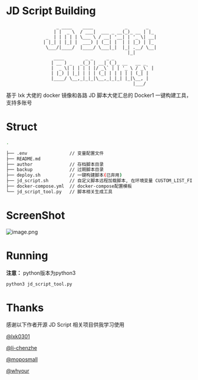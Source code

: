 # JD Script Building

                       _ ____    ____            _       _
                      | |  _ \  / ___|  ___ _ __(_)_ __ | |_
                   _  | | | | | \___ \ / __| '__| | '_ \| __|
                  | |_| | |_| |  ___) | (__| |  | | |_) | |_
                   \___/|____/  |____/ \___|_|  |_| .__/ \__|
                                                  |_|
                      ____        _ _     _ _
                     | __ ) _   _(_) | __| (_)_ __   __ _
                     |  _ \| | | | | |/ _\` | | '_ \ / _\` |
                     | |_) | |_| | | | (_| | | | | | (_| |
                     |____/ \__,_|_|_|\__,_|_|_| |_|\__, |
                                                    |___/

基于 lxk 大佬的 docker 镜像和各路 JD 脚本大佬汇总的 Docker1 一键构建工具，支持多账号

# Struct

```bash
.

├── .env                // 变量配置文件
├── README.md
├── author              // 存档脚本目录
├── backup              // 过期脚本目录
├── deploy.sh           // 一键构建脚本(已弃用)
├── jd_script.sh        // 自定义脚本远程加载脚本, 在环境变量 CUSTOM_LIST_FILE 里配置远程地址
├── docker-compose.yml  // docker-compose配置模板
└── jd_script_tool.py   // 脚本相关生成工具
```

# ScreenShot

![image.png](https://i.loli.net/2021/03/13/X21HjEwLiGhJag4.png)

# Running

**注意：** python版本为python3

```bash
python3 jd_script_tool.py
```

# Thanks

感谢以下作者开源 JD Script 相关项目供我学习使用

[@lxk0301](https://gitee.com/lxk0301/jd_docker)

[@li-chenzhe](https://github.com/i-chenzhe/qx)

[@moposmall](https://github.com/whyour/hundun/tree/master/quanx)

[@whyour](https://github.com/lxk0301)
